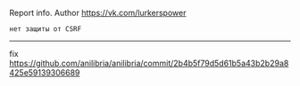 Report info. Author https://vk.com/lurkerspower
```
нет защиты от CSRF
```
<hr/>

fix https://github.com/anilibria/anilibria/commit/2b4b5f79d5d61b5a43b2b29a8425e59139306689
